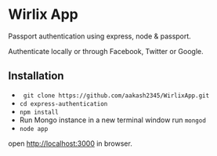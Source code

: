 # Wirlix App

Passport authentication using express, node & passport.

Authenticate locally or through Facebook, Twitter or Google.


## Installation

* ` git clone https://github.com/aakash2345/WirlixApp.git`
* `cd express-authentication`
* `npm install`
* Run Mongo instance in a new terminal window run `mongod`
* `node app`

open [http://localhost:3000](http://localhost:3000) in browser.
